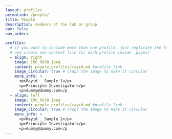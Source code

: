 ```yaml
---
layout: profiles
permalink: /people/
title: People
description: members of the lab or group
nav: false
nav_order: 

profiles:
  # if you want to include more than one profile, just replicate the following block
  # and create one content file for each profile inside _pages/
  - align: right
    image: IMG_0038.jpeg
    content: people_profiles/rayid.md #profile link
    image_circular: true # crops the image to make it circular
    more_info: >
      <p>Rayid _ Sample 1</p>
      <p>Principle Investigator</p>
      <p>dummy@dummy.com</p
  - align: left
    image: IMG_0038.jpeg
    content: people_profiles/rayid.md #profile link
    image_circular: true # crops the image to make it circular
    more_info: >
      <p>Rayid _ Sample 2</p>
      <p>Principle Investigator</p>
      <p>dummy@dummy.com</p
---
```

